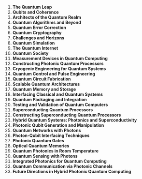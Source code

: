 
1. **The Quantum Leap**
2. **Qubits and Coherence**
3. **Architects of the Quantum Realm**
4. **Quantum Algorithms and Beyond**
5. **Quantum Error Correction**
6. **Quantum Cryptography**
7. **Challenges and Horizons**
8. **Quantum Simulation**
9. **The Quantum Internet**
10. **Quantum Society**
11. **Measurement Devices in Quantum Computing**
12. **Constructing Photonic Quantum Processors**
13. **Cryogenic Engineering for Quantum Systems**
14. **Quantum Control and Pulse Engineering**
15. **Quantum Circuit Fabrication**
16. **Scalable Quantum Architectures**
17. **Quantum Memory and Storage**
18. **Interfacing Classical and Quantum Systems**
19. **Quantum Packaging and Integration**
20. **Testing and Validation of Quantum Computers**
21. **Superconducting Quantum Processors**
22. **Constructing Superconducting Quantum Processors**
23. **Hybrid Quantum Systems: Photonics and Superconductivity**
24. **Photonic Qubit Generation and Manipulation**
25. **Quantum Networks with Photons**
26. **Photon-Qubit Interfacing Techniques**
27. **Photonic Quantum Gates**
28. **Optical Quantum Memories**
29. **Quantum Photonics in Room Temperature**
30. **Quantum Sensing with Photons**
31. **Integrated Photonics for Quantum Computing**
32. **Quantum Communication via Photonic Channels**
33. **Future Directions in Hybrid Photonic Quantum Computing**
